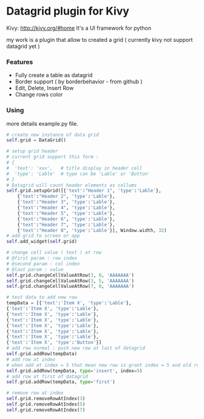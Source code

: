 # Datagrid plugin for Kivy

Kivy: http://kivy.org/#home 
It's a UI framework for python

my work is a plugin that allow to created a grid ( currently kivy not support datagrid yet )

### Features
- Fully create a table as datagrid
- Border support ( by borderbehavior - from github )
- Edit, Delete, Insert Row
- Change rows color

### Using

more details example.py file.


```python
# create new instance of data grid
self.grid = DataGrid()

# setup grid header
# current grid support this form : 
# {
#  'text': 'xxx',   # title display in header cell
#  'type': 'Lable'  # type can be 'Lable' or 'Button'
# }
# Datagrid will count header elements as collums
self.grid.setupGrid([{'text':"Header 1", 'type':'Lable'}, 
	{'text':"Header 2", 'type':'Lable'}, 
	{'text':"Header 3", 'type':'Lable'}, 
	{'text':"Header 4", 'type':'Lable'}, 
	{'text':"Header 5", 'type':'Lable'}, 
	{'text':"Header 6", 'type':'Lable'}, 
	{'text':"Header 7", 'type':'Lable'}, 
	{'text':"Header 8", 'type':'Lable'}], Window.width, 32)
# add grid to screen or app
self.add_widget(self.grid)

# change cell value ( text ) at row 
# @first param : row index
# @second param : col index
# @last param : value
self.grid.changeCellValueAtRow(3, 0, 'AAAAAAA')
self.grid.changeCellValueAtRow(3, 5, 'AAAAAAA')
self.grid.changeCellValueAtRow(7, 0, 'AAAAAAA')

# test data to add new row
tempData = [{'text':'Item X', 'type':'Lable'}, 
{'text':'Item X', 'type':'Lable'}, 
{'text':'Item X', 'type':'Lable'}, 
{'text':'Item X', 'type':'Lable'}, 
{'text':'Item X', 'type':'Lable'}, 
{'text':'Item X', 'type':'Lable'}, 
{'text':'Item X', 'type':'Lable'}, 
{'text':'Item X', 'type':'Button'}]
# add row normal : push new row at last of datagrid
self.grid.addRow(tempData)
# add row at index
# when add at index = 5 that mean new row is grant index = 5 and old row at index = 5 that change to index = 6 
self.grid.addRow(tempData, type='insert', index=5)
# add row at first of datagrid
self.grid.addRow(tempData, type='first')

# remove row at index
self.grid.removeRowAtIndex(3)
self.grid.removeRowAtIndex(5)
self.grid.removeRowAtIndex(7)

```


